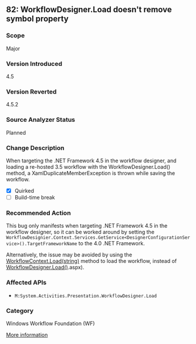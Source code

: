 ## 82: WorkflowDesigner.Load doesn't remove symbol property

### Scope
Major

### Version Introduced
4.5

### Version Reverted
4.5.2

### Source Analyzer Status
Planned

### Change Description
When targeting the .NET Framework 4.5 in the workflow designer, and loading a re-hosted 3.5 workflow with the WorkflowDesigner.Load() method, a XamlDuplicateMemberException is thrown while saving the workflow.

- [x] Quirked
- [ ] Build-time break

### Recommended Action
This bug only manifests when targeting .NET Framework 4.5 in the workflow designer, so it can be worked around by setting the `WorkflowDesignier.Context.Services.GetService<DesignerConfigurationService>().TargetFrameworkName` to the 4.0 .NET Framework.

Alternatively, the issue may be avoided by using the [WorkflowContext.Load(string)](https://msdn.microsoft.com/en-us/library/ee425926(v=vs.110).aspx) method to load the workflow, instead of [WorkflowDesigner.Load()](https://msdn.microsoft.com/en-us/library/ee403482()v=vs.110).aspx).

### Affected APIs
* `M:System.Activities.Presentation.WorkflowDesigner.Load`

### Category
Windows Workflow Foundation (WF)

[More information](https://connect.microsoft.com/VisualStudio/feedback/details/786503/)
